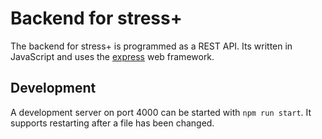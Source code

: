 # Backend for stress+

The backend for stress+ is programmed as a REST API. Its written in JavaScript and uses the [express](http://expressjs.com) web framework.

## Development
A development server on port 4000 can be started with `npm run start`. It supports restarting after a file has been changed.
